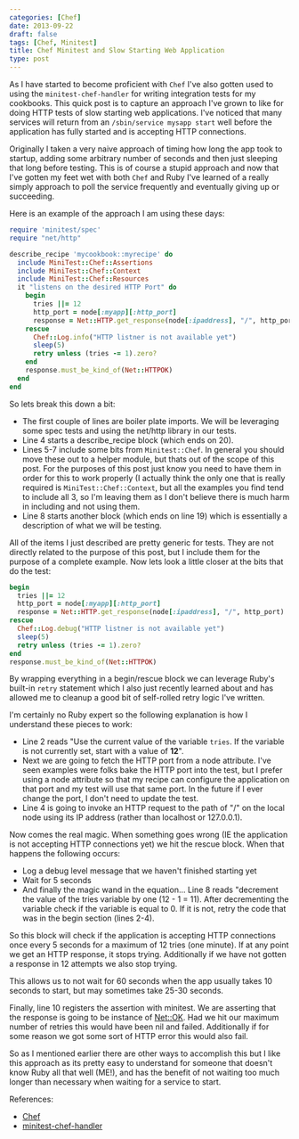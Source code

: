 ```yaml
---
categories: [Chef]
date: 2013-09-22
draft: false
tags: [Chef, Minitest]
title: Chef Minitest and Slow Starting Web Application
type: post
---
```

As I have started to become proficient with `Chef` I've also gotten used to
using the `minitest-chef-handler` for writing integration tests for my
cookbooks. This quick post is to capture an approach I've grown to like for
doing HTTP tests of slow starting web applications. I've noticed that many
services will return from an `/sbin/service mysapp start` well before
the application has fully started and is accepting HTTP connections.
<!--more-->

Originally I taken a very naive approach of timing how long the app took
to startup, adding some arbitrary number of seconds and then just sleeping that
long before testing. This is of course a stupid approach and now that I've
gotten my feet wet with both `Chef` and Ruby I've learned of a really simply
approach to poll the service frequently and eventually giving up or succeeding.

Here is an example of the approach I am using these days:
```ruby
require 'minitest/spec'
require "net/http"

describe_recipe 'mycookbook::myrecipe' do
  include MiniTest::Chef::Assertions
  include MiniTest::Chef::Context
  include MiniTest::Chef::Resources
  it "listens on the desired HTTP Port" do
    begin
      tries ||= 12
      http_port = node[:myapp][:http_port]
      response = Net::HTTP.get_response(node[:ipaddress], "/", http_port)
    rescue
      Chef::Log.info("HTTP listner is not available yet")
      sleep(5)
      retry unless (tries -= 1).zero?
    end
    response.must_be_kind_of(Net::HTTPOK)
  end
end
```

So lets break this down a bit:
* The first couple of lines are boiler plate imports. We will be leveraging
  some spec tests and using the net/http library in our tests.
* Line 4 starts a describe_recipe block (which ends on 20).
* Lines 5-7 include some bits from ``Minitest::Chef``. In general you should
  move these out to a helper module, but thats out of the scope of this post.
  For the purposes of this post just know you need to have them in order for
  this to work properly (I actually think the only one that is really required
  is ``MiniTest::Chef::Context``, but all the examples you find tend to include
  all 3, so I'm leaving them as I don't believe there is much harm in including
  and not using them.
* Line 8 starts another block (which ends on line 19) which is essentially a
  description of what we will be testing.

All of the items I just described are pretty generic for tests. They are
not directly related to the purpose of this post, but I include them for the
purpose of a complete example. Now lets look a little closer at the bits that
do the test:
```ruby
begin
  tries ||= 12
  http_port = node[:myapp][:http_port]
  response = Net::HTTP.get_response(node[:ipaddress], "/", http_port)
rescue
  Chef::Log.debug("HTTP listner is not available yet")
  sleep(5)
  retry unless (tries -= 1).zero?
end
response.must_be_kind_of(Net::HTTPOK)
```

By wrapping everything in a begin/rescue block we can leverage Ruby's built-in
``retry`` statement which I also just recently learned about and has allowed
me to cleanup a good bit of self-rolled retry logic I've written.

I'm certainly no Ruby expert so the following explanation is how I understand
these pieces to work:

* Line 2 reads "Use the current value of the variable ``tries``. If the variable
  is not currently set, start with a value of **12**".
* Next we are going to fetch the HTTP port from a node attribute. I've seen examples
  were folks bake the HTTP port into the test, but I prefer using a node attribute
  so that my recipe can configure the application on that port and my test will
  use that same port. In the future if I ever change the port, I don't need
  to update the test.
* Line 4 is going to invoke an HTTP request to the path of "/" on the local node
  using its IP address (rather than localhost or 127.0.0.1).

Now comes the real magic. When something goes wrong (IE the application is not
accepting HTTP connections yet) we hit the rescue block. When that happens the
following occurs:

* Log a debug level message that we haven't finished starting yet
* Wait for 5 seconds
* And finally the magic wand in the equation... Line 8 reads "decrement the
  value of the tries variable by one (12 - 1 = 11). After decrementing the
  variable check if the variable is equal to 0. If it is not, retry the code
  that was in the begin section (lines 2-4).

So this block will check if the application is accepting HTTP connections once
every 5 seconds for a maximum of 12 tries (one minute). If at
any point we get an HTTP response, it stops trying. Additionally if we have
not gotten a response in 12 attempts we also stop trying.

This allows us to not wait for 60 seconds when the app usually takes 10 seconds
to start, but may sometimes take 25-30 seconds.

Finally, line 10 registers the assertion with minitest. We are asserting
that the response is going to be instance of [Net::OK](http://www.ruby-doc.org/stdlib-1.9.3/libdoc/net/http/rdoc/Net/HTTPOK.html).
Had we hit our maximum number of retries this would have been nil and failed.
Additionally if for some reason we got some sort of HTTP error this would
also fail.

So as I mentioned earlier there are other ways to accomplish this but I like
this approach as its pretty easy to understand for someone that doesn't know
Ruby all that well (ME!), and has the benefit of not waiting too much longer
than necessary when waiting for a service to start.

References:
* [Chef](http://www.opscode.com/chef/)
* [minitest-chef-handler](https://github.com/calavera/minitest-chef-handler)